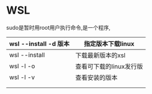 # WSL

sudo是暂时用root用户执行命令,是一个程序,

| wsl --install -d 版本 | 指定版本下载linux | 
| -- | -- |
| wsl --install | 下载最新版本的xsl | 
| wsl -l -o | 查看可下载的linux发行版 | 
| wsl -l -v | 查看安装的版本 | 
|  |   | 
|  |   | 
